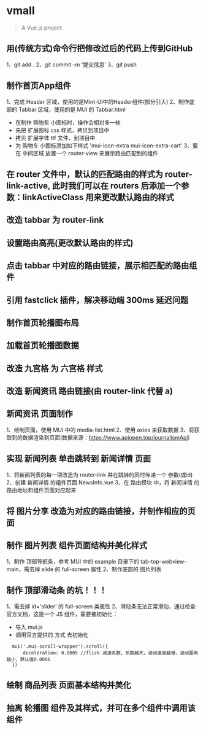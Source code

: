 # vmall

> A Vue.js project

## 用(传统方式)命令行把修改过后的代码上传到GitHub
1、git add .
2、git commit -m '提交信息'
3、git push

## 制作首页App组件
1、完成 Header 区域，使用的是Mint-UI中的Header组件(部分引入)
2、制作底部的 Tabbar 区域，使用的是 MUI 的 Tabbar.html
  + 在制作 购物车 小图标时，操作会相对多一些
  + 先把 扩展图标 css 样式，拷贝到项目中
  + 拷贝 扩展字体 ttf 文件，到项目中
  + 为 购物车 小图标添加如下样式 'mui-icon-extra mui-icon-extra-cart'
3、要在 中间区域 放置一个 router-view 来展示路由匹配到的组件

## 在 router 文件中，默认的匹配路由的样式为 router-link-active, 此时我们可以在 routers 后添加一个参数：linkActiveClass 用来更改默认路由的样式

## 改造 tabbar 为 router-link

## 设置路由高亮(更改默认路由的样式)

## 点击 tabbar 中对应的路由链接，展示相匹配的路由组件

## 引用 fastclick 插件，解决移动端 300ms 延迟问题

## 制作首页轮播图布局

## 加载首页轮播图数据

## 改造 九宫格 为 六宫格 样式

## 改造 新闻资讯 路由链接(由 router-link 代替 a)

## 新闻资讯 页面制作
1、绘制页面，使用 MUI 中的 media-list.html
2、使用 axios 来获取数据
3、将获取到的数据渲染到页面(数据来源：https://www.apiopen.top/journalismApi)

## 实现 新闻列表 单击跳转到 新闻详情 页面
1、将新闻列表的每一项改造为 router-link 并在跳转的同时传递一个 参数(或id)
2、创建 新闻详情 的组件页面 NewsInfo.vue
3、在 路由模块 中，将 新闻详情 的路由地址和组件页面对应起来

## 将 图片分享 改造为对应的路由链接，并制作相应的页面

## 制作 图片列表 组件页面结构并美化样式
1、制作 顶部导航条，参考 MUI 中的 example 目录下的 tab-top-webview-main，需去掉 slide 的 full-screen 属性
2、制作底部的 图片列表
## 制作 顶部滑动条 的坑！！！
1、需去掉 id='slider' 的 full-screen 类属性
2、滑动条无法正常滑动，通过检查官方文档，这是一个 JS 组件，需要被初始化：
  + 导入 mui.js
  + 调用官方提供的 方式 去初始化 
  ```
    mui('.mui-scroll-wrapper').scroll({
	    deceleration: 0.0005 //flick 减速系数，系数越大，滚动速度越慢，滚动距离越小，默认值0.0006
    })
  ```
## 绘制 商品列表 页面基本结构并美化

## 抽离 轮播图 组件及其样式，并可在多个组件中调用该组件